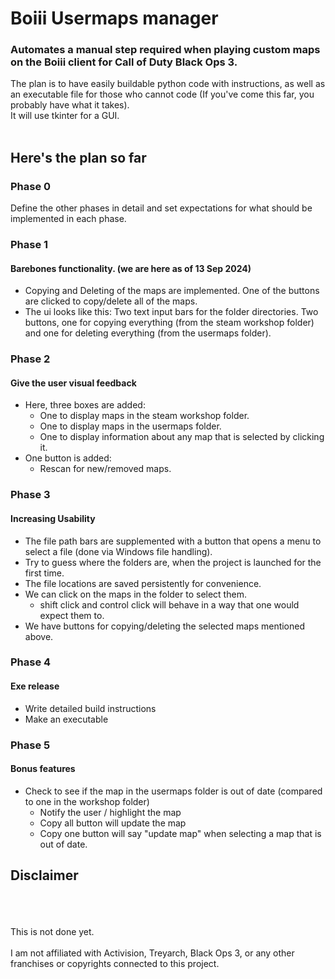 # Boiii Usermaps manager
### Automates a manual step required when playing custom maps on the Boiii client for Call of Duty Black Ops 3.

The plan is to have easily buildable python code with instructions, as well as an executable file for those who cannot code (If you've come this far, you probably have what it takes).
<br>It will use tkinter for a GUI.<br><br>

## Here's the plan so far
### Phase 0
Define the other phases in detail and set expectations for what should be implemented in each phase.
### Phase 1
#### Barebones functionality. (we are here as of 13 Sep 2024)
+ Copying and Deleting of the maps are implemented. One of the buttons are clicked to copy/delete all of the maps.
+ The ui looks like this: Two text input bars for the folder directories. Two buttons, one for copying everything (from the steam workshop folder) and one for deleting everything (from the usermaps folder).
### Phase 2
#### Give the user visual feedback
+ Here, three boxes are added:
    + One to display maps in the steam workshop folder.
    + One to display maps in the usermaps folder.
    + One to display information about any map that is selected by clicking it.
+ One button is added:
    + Rescan for new/removed maps.
### Phase 3
#### Increasing Usability
+ The file path bars are supplemented with a button that opens a menu to select a file (done via Windows file handling).
+ Try to guess where the folders are, when the project is launched for the first time.
+ The file locations are saved persistently for convenience.
+ We can click on the maps in the folder to select them.
    + shift click and control click will behave in a way that one would expect them to.
+ We have buttons for copying/deleting the selected maps mentioned above.
### Phase 4
#### Exe release
+ Write detailed build instructions
+ Make an executable
### Phase 5
#### Bonus features
+ Check to see if the map in the usermaps folder is out of date (compared to one in the workshop folder)
    + Notify the user / highlight the map
    + Copy all button will update the map
    + Copy one button will say "update map" when selecting a map that is out of date.
## Disclaimer
<br><br><br>
This is not done yet.<br><br>
I am not affiliated with Activision, Treyarch, Black Ops 3, or any other franchises or copyrights connected to this project.
